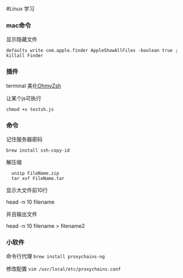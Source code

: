 #Linux 学习




### mac命令 
显示隐藏文件
```shell
defaults write com.apple.finder AppleShowAllFiles -boolean true ; killall Finder
```


### 插件

terminal  美化[OhmyZsh](http://ohmyz.sh/)

让某个js可执行
```shell
chmod +x testsh.js
```

### 命令

记住服务器密码
```shell
brew install ssh-copy-id 
```


解压缩

```shell
  unzip FileName.zip
  tar xvf FileName.tar
```



显示大文件前10行

head -n 10 filename

并且输出文件

head -n 10 filename > filename2



### 小软件 

命令行代理 `brew install proxychains-ng`

修改配置 `vim /usr/local/etc/proxychains.conf`

